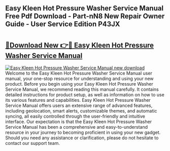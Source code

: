 ## Easy Kleen Hot Pressure Washer Service Manual Free Pdf Download - Part-nN8 New Repair Owner Guide - User Service Edition P43JX

# <h2><a href="http://bc78805.oget.top/?id=Easy+Kleen+Hot+Pressure+Washer+Service+Manual">🔗Download New 👉🔴 Easy Kleen Hot Pressure Washer Service Manual</a></h2>

[![Easy Kleen Hot Pressure Washer Service Manual new download](https://i.imgur.com/5g1atiW.png)](http://bc78805.oget.top/?id=Easy+Kleen+Hot+Pressure+Washer+Service+Manual)
Welcome to the Easy Kleen Hot Pressure Washer Service Manual user manual, your one-stop resource for understanding and using your new product. Before you begin using your Easy Kleen Hot Pressure Washer Service Manual, we recommend reading this manual carefully. It contains detailed instructions for product setup, as well as information on how to use its various features and capabilities. Easy Kleen Hot Pressure Washer Service Manual offers users an extensive range of advanced features, including geolocation, smart alerts, customizable themes, and automatic syncing, all easily controlled through the user-friendly and intuitive interface. Our expectation is that the Easy Kleen Hot Pressure Washer Service Manual has been a comprehensive and easy-to-understand resource in your journey to becoming proficient in using your new gadget. Should you need any assistance or clarification, please do not hesitate to contact our support team.
